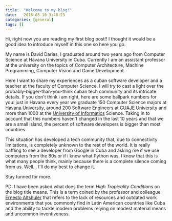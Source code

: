```yaml
---
title:  "Welcome to my blog!"
date:   2016-03-10 3:48:23
categories: [general]
tags: []
---
```


Hi, right now you are reading my first blog post!! I thought it would be a good idea to introduce myself in this one so here you go.

My name is David Darias, I graduated around two years ago from Computer Science at Havana University in Cuba. Currently I am an assistant professor at the university on the topics of Computer Architecture, Machine Programming, Computer Vision and Game Development.

Here I want to share my experiences as a cuban software developer and a teacher at the faculty of Computer Science. I will try to cast a light over the probably-bigger-than-you-think cuban tech community and its intricate details. If you don't think i am right, here are some ballpark numbers for you: just in Havana every year we graduate 150 Computer Science majors at [Havana University], around 200 Software Engineers at [CUAJE University] and more than 1000 at the [University of Informatics] Science. Taking in to account that this numbers haven't changed in the last 10 years and that we are a small island, the percent of software developers is bigger than most countries.

This situation has developed a tech community that, due to connectivity limitations, is completely unknown to the rest of the world. It is really baffling to see a developer from Google in Cuba and asking me if we use computers from the 80s or if i knew what Python was. I know that this is what many people think, mainly because there is a complete silence coming from us. Well... I'll do my best to change it.

Stay tunned for more.

PD: I have been asked what does the term _High Tropicality Conditions_ on the blog title means. This is a term coined by the professor and colleague [Ernesto Altshuler] that refers to the lack of resources and outdated work environments that you commonly find in Latin American countries like Cuba and the ability to tackle modern problems relying on modest material means and uncommon inventiveness.

[Havana University]: http://www.uh.cu/
[CUAJE University]: http://cujae.edu.cu/
[University of Informatics]: http://www.uci.cu/
[Ernesto Altshuler]: http://www.complexperiments.net/EAltshuler/HomeAlt.htm